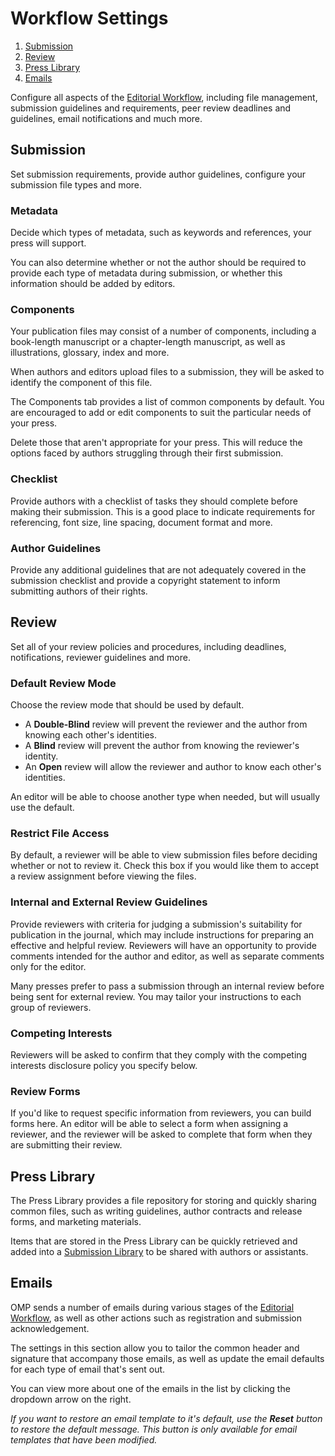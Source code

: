 # Workflow Settings

1. [Submission](workflow-settings#submission)
1. [Review](workflow-settings#review)
1. [Press Library](workflow-settings#publisher)
1. [Emails](workflow-settings#emails)

Configure all aspects of the [Editorial Workflow](../editorial-workflow), including file management, submission guidelines and requirements, peer review deadlines and guidelines, email notifications and much more.

## <a name="submission"></a>Submission

Set submission requirements, provide author guidelines, configure your submission file types and more.

### Metadata

Decide which types of metadata, such as keywords and references, your press will support.

You can also determine whether or not the author should be required to provide each type of metadata during submission, or whether this information should be added by editors.

### Components

Your publication files may consist of a number of components, including a book-length manuscript or a chapter-length manuscript, as well as illustrations, glossary, index and more.

When authors and editors upload files to a submission, they will be asked to identify the component of this file.

The Components tab provides a list of common components by default. You are encouraged to add or edit components to suit the particular needs of your press.

Delete those that aren't appropriate for your press. This will reduce the options faced by authors struggling through their first submission.

### Checklist

Provide authors with a checklist of tasks they should complete before making their submission. This is a good place to indicate requirements for referencing, font size, line spacing, document format and more.

### Author Guidelines

Provide any additional guidelines that are not adequately covered in the submission checklist and provide a copyright statement to inform submitting authors of their rights.

## <a name="review"></a>Review

Set all of your review policies and procedures, including deadlines, notifications, reviewer guidelines and more.

### Default Review Mode

Choose the review mode that should be used by default.

- A **Double-Blind** review will prevent the reviewer and the author from knowing each other's identities.
- A **Blind** review will prevent the author from knowing the reviewer's identity.
- An **Open** review will allow the reviewer and author to know each other's identities.

An editor will be able to choose another type when needed, but will usually use the default.

### Restrict File Access

By default, a reviewer will be able to view submission files before deciding whether or not to review it. Check this box if you would like them to accept a review assignment before viewing the files.

### Internal and External Review Guidelines

Provide reviewers with criteria for judging a submission's suitability for publication in the journal, which may include instructions for preparing an effective and helpful review. Reviewers will have an opportunity to provide comments intended for the author and editor, as well as separate comments only for the editor.

Many presses prefer to pass a submission through an internal review before being sent for external review. You may tailor your instructions to each group of reviewers.

### Competing Interests

Reviewers will be asked to confirm that they comply with the competing interests disclosure policy you specify below.

### Review Forms

If you'd like to request specific information from reviewers, you can build forms here. An editor will be able to select a form when assigning a reviewer, and the reviewer will be asked to complete that form when they are submitting their review.

## <a name="publisher"></a>Press Library

The Press Library provides a file repository for storing and quickly sharing common files, such as writing guidelines, author contracts and release forms, and marketing materials.

Items that are stored in the Press Library can be quickly retrieved and added into a [Submission Library](editorial-workflow#submission-library) to be shared with authors or assistants.

## <a name="emails"></a>Emails

OMP sends a number of emails during various stages of the [Editorial Workflow](editorial-workflow), as well as other actions such as registration and submission acknowledgement.

The settings in this section allow you to tailor the common header and signature that accompany those emails, as well as update the email defaults for each type of email that's sent out.

You can view more about one of the emails in the list by clicking the dropdown arrow on the right.

*If you want to restore an email template to it's default, use the __Reset__ button to restore the default message. This button is only available for email templates that have been modified.*
